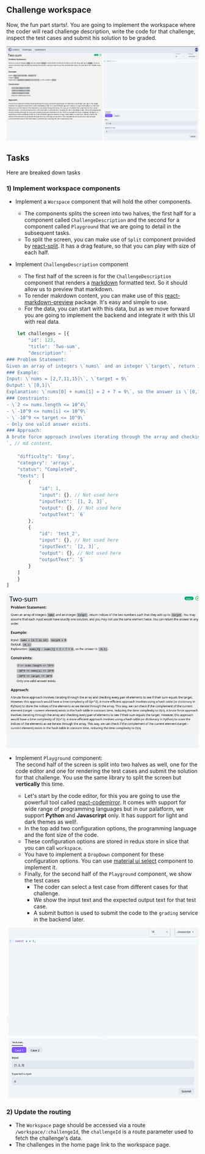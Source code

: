 ## Challenge workspace
Now, the fun part starts!. You are going to implement the workspace
where the coder will read challenge description, write the code for that challenge,
inspect the test cases and submit his solution to be graded.

![Workspace](./images/workspace.png)

## Tasks
Here are breaked down tasks

### 1) Implement workspace components
- Implement a `Worspace` component that will hold the other components.
    - The components splits the screen into two halves, the first half for a component called `ChallengeDescription` and the second for a component called `Playground` that we are going to detail in the subsequent tasks.
    - To split the screen, you can make use of `Split` component provided by [react-split](https://www.npmjs.com/package/react-split). It has a drag feature, so that you can play with size of each half.

- Implement `ChallengeDescription` component
    - The first half of the screen is for the `ChallengeDescription` component that renders a [markdown](https://www.markdownguide.org) formatted text. So it should allow us to preview that markdown.
    - To render makrdown content, you can make use of this [react-markdown-preview](https://www.npmjs.com/package/@uiw/react-markdown-preview) package. It's easy and simple to use.
    - For the data, you can start with this data, but as we move forward you are going to implement the backend and integrate it with this UI with real data.

```js
    let challenges = [{
        "id": 123,
        "title": 'Two-sum',
        "description": `
### Problem Statement:
Given an array of integers \`nums\` and an integer \`target\`, return indices of the two numbers such that they add up to \`target\`. You may assume that each input would have exactly one solution, and you may not use the same element twice. You can return the answer in any order.
### Example:
Input: \`nums = [2,7,11,15]\`, \`target = 9\`  
Output: \`[0,1]\`  
Explanation: \`nums[0] + nums[1] = 2 + 7 = 9\`, so the answer is \`[0,1]\`.
### Constraints:
- \`2 <= nums.length <= 10^4\`
- \`-10^9 <= nums[i] <= 10^9\`
- \`-10^9 <= target <= 10^9\`
- Only one valid answer exists.
### Approach:
A brute force approach involves iterating through the array and checking every pair of elements to see if their sum equals the target. However, this approach would have a time complexity of O(n^2). A more efficient approach involves using a hash table (or dictionary in Python) to store the indices of the elements as we iterate through the array. This way, we can check if the complement of the current element (target - current element) exists in the hash table in constant time, reducing the time complexity to O(n).
`, // md content,

    "difficulty": 'Easy',
    "category": 'arrays',
    "status": "Completed",
    "tests": [
        {
            "id": 1,
            "input": {}, // Not used here
            "inputText": `[1, 2, 3]`,
            "output": {}, // Not used here
            "outputText": `6`
        },
        {
            "id": 'test_2',
            "input": {}, // Not used here
            "inputText": `[2, 3]`,
            "output": {}, // Not used here
            "outputText": `5`
        }
    ]
    }
]

```

![workspace-challenge](./images/workspace-challenge.png)

- Implement `Playground` component: \
The second half of the screen is split into two halves as well, one for the code editor and one for rendering the test cases and submit the solution for that challenge. You use the same library to split the screen but **vertically** this time.

    - Let's start by the code editor, for this you are going to use the powerfull tool called [react-codemirror](https://www.npmjs.com/package/@uiw/react-codemirror). It comes with support for wide range of programming languages but in our palatform, we support **Python** and **Javascrirpt** only. It has support for light and dark themes as well!.
    - In the top add two configuration options, the programming language and the font size of the code.
    - These configuration options are stored in redux store in slice that you can call `workspace`.
    - You have to implement a `DropDown` component for these configuration options. You can use [material ui select](https://mui.com/material-ui/react-select/) component to implement it.
    - Finally, for the second half of the `Playground` component, we show the test cases
        - The coder can select a test case from different cases for that challenge.
        - We show the input text and the expected output text for that test case.
        - A submit button is used to submit the code to the `grading` service in the backend later.

![playground](./images/playground.png)


### 2) Update the routing
- The `Workspace` page should be accessed via a route `/workspace/:challengeId`, the `challengeId` is a route parameter used to fetch the challenge's data.
- The challenges in the home page link to the workspace page.
